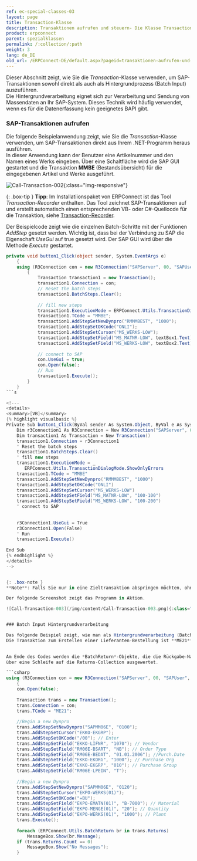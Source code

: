 ```yaml
---
ref: ec-special-classes-03
layout: page
title: Transaction-Klasse
description: Transaktionen aufrufen und steuern- Die Klasse Transaction
product: erpconnect
parent: spezialklassen
permalink: /:collection/:path
weight: 3
lang: de_DE
old_url: /ERPConnect-DE/default.aspx?pageid=transaktionen-aufrufen-und-steuern-die-klasse-transaction
---
```


Dieser Abschnitt zeigt, wie Sie die *Transaction*-Klasse verwenden, um SAP-Transaktionen sowohl direkt als auch als Hintergrundprozess (Batch Input) auszuführen.<br>
Die Hintergrundverarbeitung eignet sich zur Verarbeitung und Sendung von Massendaten an Ihr SAP-System. 
Dieses Technik wird häufig verwendet, wenn es für die Datenerfassung kein geeignetes BAPI gibt.


### SAP-Transaktionen aufrufen
Die folgende Beispielanwendung zeigt, wie Sie die *Transaction*-Klasse verwenden, um SAP-Transaktionen direkt aus Ihrem .NET-Programm heraus ausführen.<br>
In dieser Anwendung kann der Benutzer eine Artikelnummer und den Namen eines Werks eingeben.
Über eine Schaltfläche wird die SAP GUI gestartet und die Transaktion **MMBE** (Bestandsübersicht) für die eingegebenen Artikel und Werke ausgeführt.

![Call-Transaction-002](/img/content/Call-Transaction-002.png){:class="img-responsive"}

{: .box-tip }
**Tipp**: Im Installatiionspaket von ERPConnect ist das Tool *Transaction-Recorder* enthalten. 
Das Tool zeichnet SAP-Transaktionen auf und erstellt automatisch einen entsprechenden VB- oder C#-Quellocde für die Transaktion, siehe [Transaction-Recorder](../tools/transactionrecorder).


Der Beispielcode zeigt wie die einzelnen Batch-Schritte mit der Funktionen *AddStep* gesetzt werden.
Wichtig ist, dass bei der Verbindung zu SAP die Eigenschaft *UseGui* auf true gesetzt wird. 
Der SAP GUI wird über die Methode *Execute* gestartet. 
```csharp
private void button1_Click(object sender, System.EventArgs e)
    {
    using (R3Connection con = new R3Connection("SAPServer", 00, "SAPUser", "Password", "EN", "800"))
        {
            Transaction transaction1 = new Transaction();
            transaction1.Connection = con;
            // Reset the batch steps
            transaction1.BatchSteps.Clear();
  
            // fill new steps
            transaction1.ExecutionMode = ERPConnect.Utils.TransactionDialogMode.ShowOnlyErrors;
            transaction1.TCode = "MMBE";
            transaction1.AddStepSetNewDynpro("RMMMBEST", "1000");
            transaction1.AddStepSetOKCode("ONLI");
            transaction1.AddStepSetCursor("MS_WERKS-LOW");
            transaction1.AddStepSetField("MS_MATNR-LOW", textBox1.Text);
            transaction1.AddStepSetField("MS_WERKS-LOW", textBox2.Text);
  
            // connect to SAP
            con.UseGui = true;
            con.Open(false);
            // Run
            transaction1.Execute();
        }
    }
```s

<!---
<details>
<summary>[VB]</summary>
{% highlight visualbasic %}
Private Sub button1_Click(ByVal sender As System.Object, ByVal e As System.EventArgs) Handles button1.Click
    Dim r3Connection1 As R3Connection = New R3Connection("SAPServer", 0, "SAPUser", "Password", "EN", "800")
    Dim transaction1 As Transaction = New Transaction()
    transaction1.Connection = r3Connection1
    ' Reset the batch steps
    transaction1.BatchSteps.Clear()
    ' fill new steps
    transaction1.ExecutionMode = _
       ERPConnect.Utils.TransactionDialogMode.ShowOnlyErrors
    transaction1.TCode = "MMBE"
    transaction1.AddStepSetNewDynpro("RMMMBEST", "1000")
    transaction1.AddStepSetOKCode("ONLI")
    transaction1.AddStepSetCursor("MS_WERKS-LOW")
    transaction1.AddStepSetField("MS_MATNR-LOW", "100-100")
    transaction1.AddStepSetField("MS_WERKS-LOW", "100-200")
    ' connect to SAP
 
 
    r3Connection1.UseGui = True
    r3Connection1.Open(False)
    ' Run
    transaction1.Execute()
 
End Sub
{% endhighlight %}
</details>
-->


{: .box-note }
**Note**: Falls Sie nur in eine Zieltransaktion abspringen möchten, ohne Schritte automatisch zu erledigen, reicht es, die Eigenschaft *TCode* zu füllen und die Transaktion zu starten.  

Der folgende Screenshot zeigt das Programm in Aktion. 

![Call-Transaction-003](/img/content/Call-Transaction-003.png){:class="img-responsive"}


### Batch Input Hintergrundverarbeitung

Das folgende Beispiel zeigt, wie man als Hintergrundverarbeitung (Batch Input) eine Lieferanten-Bestellung erstellt.
Die Transaktion zum Erstellen einer Lieferanten-Bestellung ist **ME21**.

 
Am Ende des Codes werden die *BatchReturn*-Objekte, die die Rückgabe-Nachrichten des Hintergrundprozesses beinhalten,
über eine Schleife auf die Returns-Collection ausgewertet.

```csharp
using (R3Connection con = new R3Connection("SAPServer", 00, "SAPUser", "Password", "EN", "800"))
    {
	con.Open(false);
   
	Transaction trans = new Transaction();
	trans.Connection = con;
	trans.TCode = "ME21";
   
	//Begin a new Dynpro
	trans.AddStepSetNewDynpro("SAPMM06E", "0100");
	trans.AddStepSetCursor("EKKO-EKGRP");
	trans.AddStepSetOKCode("/00"); // Enter
	trans.AddStepSetField("EKKO-LIFNR", "1070"); // Vendor
	trans.AddStepSetField("RM06E-BSART", "NB"); // Order Type
	trans.AddStepSetField("RM06E-BEDAT", "01.01.2006"); //Purch.Date
	trans.AddStepSetField("EKKO-EKORG", "1000"); // Purchase Org
	trans.AddStepSetField("EKKO-EKGRP", "010"); // Purchase Group
	trans.AddStepSetField("RM06E-LPEIN", "T");
   
	//Begin a new Dynpro
	trans.AddStepSetNewDynpro("SAPMM06E", "0120");
	trans.AddStepSetCursor("EKPO-WERKS(01)");
	trans.AddStepSetOKCode("=BU");
	trans.AddStepSetField("EKPO-EMATN(01)", "B-7000"); // Material
	trans.AddStepSetField("EKPO-MENGE(01)", "20"); // Quantity
	trans.AddStepSetField("EKPO-WERKS(01)", "1000"); // Plant
	trans.Execute();
   
	foreach (ERPConnect.Utils.BatchReturn br in trans.Returns)
		MessageBox.Show(br.Message);
	if (trans.Returns.Count == 0)
		MessageBox.Show("No Messages");
    }
```

<!---
<details>
<summary>[VB]</summary>
{% highlight visualbasic %}
Using con As New ERPConnect.R3Connection
 
     con.UserName = "erpconnect"
     con.Password = "pass"
     con.Language = "DE"
     con.Client = "800"
     con.Host = "sapserver"
     con.SystemNumber = 11
 
     con.Open(False)
     Dim trans As New Transaction

     trans.Connection = con
     trans.TCode = "ME21"
 
     'Begin a new Dynpro 
     trans.AddStepSetNewDynpro("SAPMM06E", "0100")
     trans.AddStepSetCursor("EKKO-EKGRP")
     trans.AddStepSetOKCode("/00")
     trans.AddStepSetField("EKKO-LIFNR", "1070")
     trans.AddStepSetField("RM06E-BSART", "NB")
     trans.AddStepSetField("RM06E-BEDAT", "01.01.2006")
     trans.AddStepSetField("EKKO-EKORG", "1000")
     trans.AddStepSetField("EKKO-EKGRP", "010")
     trans.AddStepSetField("RM06E-LPEIN", "T")
 
     'Begin a new Dynpro 
     trans.AddStepSetNewDynpro("SAPMM06E", "0120")
     trans.AddStepSetCursor("EKPO-WERKS(01)")
     trans.AddStepSetOKCode("=BU")
     trans.AddStepSetField("EKPO-EMATN(01)", "B-7000")
     trans.AddStepSetField("EKPO-MENGE(01)", "20")
     trans.AddStepSetField("EKPO-WERKS(01)", "1000")
 
     trans.Execute()
 
     Dim br As BatchReturn
     For Each br In trans.Returns
         MessageBox.Show(br.Message)
     Next
     If trans.Returns.Count = 0 Then
         MessageBox.Show("No Messages")
     End If
 End Using
{% endhighlight %}
</details>
-->